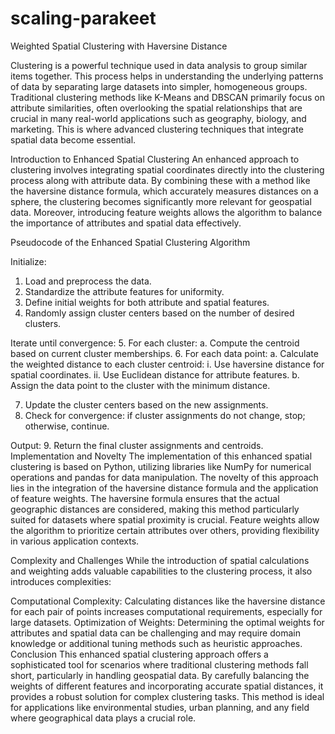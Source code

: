 # scaling-parakeet
Weighted Spatial Clustering with Haversine Distance

Clustering is a powerful technique used in data analysis to group similar items together. This process helps in understanding the underlying patterns of data by separating large datasets into simpler, homogeneous groups. Traditional clustering methods like K-Means and DBSCAN primarily focus on attribute similarities, often overlooking the spatial relationships that are crucial in many real-world applications such as geography, biology, and marketing. This is where advanced clustering techniques that integrate spatial data become essential.

Introduction to Enhanced Spatial Clustering
An enhanced approach to clustering involves integrating spatial coordinates directly into the clustering process along with attribute data. By combining these with a method like the haversine distance formula, which accurately measures distances on a sphere, the clustering becomes significantly more relevant for geospatial data. Moreover, introducing feature weights allows the algorithm to balance the importance of attributes and spatial data effectively.

Pseudocode of the Enhanced Spatial Clustering Algorithm

Initialize:
1. Load and preprocess the data.
2. Standardize the attribute features for uniformity.
3. Define initial weights for both attribute and spatial features.
4. Randomly assign cluster centers based on the number of desired clusters.

Iterate until convergence:
5. For each cluster:
   a. Compute the centroid based on current cluster memberships.
6. For each data point:
   a. Calculate the weighted distance to each cluster centroid:
      i. Use haversine distance for spatial coordinates.
      ii. Use Euclidean distance for attribute features.
   b. Assign the data point to the cluster with the minimum distance.

7. Update the cluster centers based on the new assignments.
8. Check for convergence: if cluster assignments do not change, stop; otherwise, continue.

Output:
9. Return the final cluster assignments and centroids.
Implementation and Novelty
The implementation of this enhanced spatial clustering is based on Python, utilizing libraries like NumPy for numerical operations and pandas for data manipulation. The novelty of this approach lies in the integration of the haversine distance formula and the application of feature weights. The haversine formula ensures that the actual geographic distances are considered, making this method particularly suited for datasets where spatial proximity is crucial. Feature weights allow the algorithm to prioritize certain attributes over others, providing flexibility in various application contexts.

Complexity and Challenges
While the introduction of spatial calculations and weighting adds valuable capabilities to the clustering process, it also introduces complexities:

Computational Complexity: Calculating distances like the haversine distance for each pair of points increases computational requirements, especially for large datasets.
Optimization of Weights: Determining the optimal weights for attributes and spatial data can be challenging and may require domain knowledge or additional tuning methods such as heuristic approaches.
Conclusion
This enhanced spatial clustering approach offers a sophisticated tool for scenarios where traditional clustering methods fall short, particularly in handling geospatial data. By carefully balancing the weights of different features and incorporating accurate spatial distances, it provides a robust solution for complex clustering tasks. This method is ideal for applications like environmental studies, urban planning, and any field where geographical data plays a crucial role.
